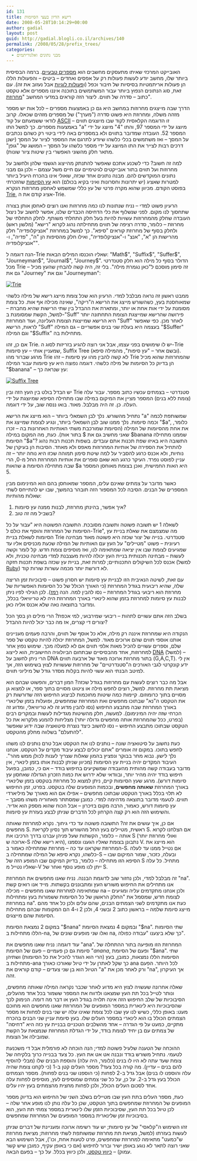 ```yaml
---
id: 131
title: רישא הדיון בעצי הסיומות
date: 2008-05-28T10:14:29+00:00
author: gadial
layout: post
guid: http://gadial.blogli.co.il/archives/140
permalink: /2008/05/28/prefix_trees/
categories:
  - מבני נתונים ואלגוריתמים
---
```

האובייקט המרכזי שאיתו מתעסקים מחשבים הוא [מספרים טבעיים](http://he.wikipedia.org/wiki/%D7%9E%D7%A1%D7%A4%D7%A8_%D7%98%D7%91%D7%A2%D7%99). ברמה הבסיסית ביותר שלו, מחשב יודע לעשות פעולות רק על אפסים ואחדים &#8211; ביטים &#8211; והפעולות הללו הן פעולות אריתמטיות בסיסיות של חיבור וכפל (ו[פעולות לוגיות](http://he.wikipedia.org/wiki/%D7%A4%D7%A2%D7%95%D7%9C%D7%94_%D7%9C%D7%95%D7%92%D7%99%D7%AA) אבל נעזוב את זה). עם זאת, סוג הנתונים הנפוץ ביותר עבור המשתמשים בתוכנה איננו מספרים אלא טקסט כתוב &#8211; סדרה של תווים. ליצור הזה קוראים במדעי המחשב "[מחרוזת](http://he.wikipedia.org/wiki/%D7%9E%D7%97%D7%A8%D7%95%D7%96%D7%AA_(%D7%AA%D7%9B%D7%A0%D7%95%D7%AA))".

הדרך שבה מייצגים מחרוזות במחשב היא גם כן באמצעות מספרים &#8211; לכל אות יש מספר מזהה משלה, ומחרוזת היא פשוט סדרה ("מערך") של מספרים מזהים שכאלו. קרוב לודאי ששמעתם על קוד [ASCII](http://he.wikipedia.org/wiki/ASCII) &#8211; זו הדוגמה הקלאסית לקוד שבו מיוצגים תווים באמצעות מספרים. כך למשל התו "a" מיוצג על ידי המספר 97, והתו "4" מיוצג על ידי המספר 52. העובדה שמדובר בתווים ולא במספרים באה לידי ביטוי רק כשהם נכתבים על המסך &#8211; ואז משתמשים בכלי כלשהו שיודע לתרגם את המספר לציור על המסך (ישנן דרכים רבות לצייר את התו המיוצג על ידי מספר כלשהו על המסך &#8211; המושג של "גופן" מתאר חלק מהשוני האפשרי בין שיטות ציור שונות).

למה זה חשוב? כדי לשכנע אתכם שאפשר להתנתק מהייצוג הגשמי שלהן ולחשוב על מחרוזות ועל תווים בתור אובייקטים לגיטימיים עם חיים משל עצמם &#8211; ולכן גם מבני נתונים המוקדשים להם. מבנה נתונים אחד שכזה, שאולי אינו בהכרח היעיל ביותר למטרות שאציג (יש יתרונות וחסרונות ואיני בקיא בכולם) הוא [עץ הסיומות](http://he.wikipedia.org/wiki/%D7%A2%D7%A5_%D7%A1%D7%99%D7%A4%D7%95%D7%AA) שהזכרתי בפוסט הקודם. מכיוון שהוא מקרה פרטי של עץ כללי שמשמש לאחסון מחרוזות הנקרא [Trie](http://en.wikipedia.org/wiki/Trie), אציג קודם את ה-Trie.

הרעיון פשוט למדי &#8211; נניח שנתונות לנו כמה מחרוזות ואנו רוצים לאחסן אותן בצורה שתחסוך לנו מקום. לפני שנשלוף את כלי הדחיסה הכבדים שלנו, אפשר לחשוב על ניצול העובדה שחלק מהמחרוזות עשויות להיות בעל חלק התחלתי משותף. לחלק התחלתי של מחרוזת &#8211; כלומר, סדרה רציפה של תווים מתחילתה נהוג לקרוא "רישא" (מלשון ראש) ולחלק בסוף של מחרוזת קוראים "סיפא". כך למשל במחרוזת "אנציקלופדיה" חלק מהרישות הן "א", "אנצ" ו-"אנציקלופדיה", ואילו חלק מהסיפות הן "ה", "פדיה", ו-"אנציקלופדיה".

הנה דוגמה ל-Trie שאליו הוכנסו המילים הבאות: "Math$", "Suffix$", "Suffer$", "Journeyman$", "Journal$", "Journey$". הדולר בסוף כל מילה הוא חלק סטנדרטי מכל Trie &#8211; זה סימון מוסכם ל"כאן נגמרת מילה". בלי זה, היה קשה להבחין שהעץ מכיל גם את "Journey" וגם את "Journeyman":

[![Trie](http://www.gadial.net/wp-content/uploads/2008/05/trie.png)](http://www.gadial.net/wp-content/uploads/2008/05/trie.png "Trie")

ממבט ראשון זה נראה מבלבל למדי. הרעיון הוא שכל צומת מייצג רישא של מילה כלשהי שמאוחסנת בעץ, כשהשורש מייצג את הרישא ה"ריקה", שאינה מכילה אף אות. כל צומת מסומנת על ידי אות אחת או יותר, ומתארת את ההבדל בין שתי הרישות שהיא מחברת &#8211; למשל, הקשת שמסומנת ב-"Suff" פירושה שהרישא שמייצגת הצומת התחתונה יותר היא הרישא שמייצגת הצומת העליונה, ועוד המחרוזת "Suff" לאחר מכן. כפי שאפשר לראות, הרישא "Suff" בעצמה היא בעלת שני בנים אפשריים &#8211; גם המילה "$Suffer" וגם המילה "$Suffix" מתחילות בה.

אם כן, זהו Trie. יש לו שימושים בפני עצמו, אבל אני רוצה להגיע בזריזות לסוג ה-Trie שמעניין אותי &#8211; עץ סיומות, Suffix Tree (ובשם אחר &#8211; "עץ סיפות", מהמילה סיפא). מרגע שברור מהו Trie לא קשה להבין מהו עץ סיומות &#8211; זהו Trie שהמחרוזות שהוא מכיל הן בדיוק כל הסיומות של מילה כלשהי. דוגמה נפוצה היא עץ סיומות עבור המילה "$banana" &#8211; עץ שנראה כך:

[![Suffix Tree](http://www.gadial.net/wp-content/uploads/2008/05/suffix_tree.png)](http://www.gadial.net/wp-content/uploads/2008/05/suffix_tree.png "Suffix Tree")

יש הבדל בולט בין העץ הזה ובין Trie סטנדרטי &#8211; בצמתים עכשיו כתוב מספר. עבור עלה (צומת ללא בנים) המספר מציין את המיקום במילה שבו מתחילה הסיפא שמיוצגת על ידי העלה. כן. זה היה מבלבל. מאוד. בואו ננסה שוב, על ידי דוגמה.

נתחיל מהשורש. נלך לבן השמאלי ביותר &#8211; הוא מייצג את הרישא "a" שמשותפת לכמה וכמה סיומות. נלך ממנו שוב לבן השמאלי ביותר, ונגיע לצומת שמייצג את "$a", כלומר, את אחת מהסיומות של המילה (הסיומת שמורכבת משתי האותיות האחרונות בה &#8211; זכרו שאני מחשיב גם את $ בתור אות). כעת, מה המקום במילה $banana שממנו מתחילה הסיומת "$a"? התשובה היא באיזו שפת תכנות אתם עובדים. בשפות תכנות רבות נהוג להתחיל את הספירה של אותיות המחרוזות מאפס ולא מאחד. הסיבות הן בעיקרן של נוחיות, ולא אכנס כרגע להסביר על למה שיטת סימון תמוהה שכזו היא נוחה יותר &#8211; זה עניין לפוסט נפרד. העיקר כרגע הוא שאם סופרים את אותיות המחרוזת החל מ-0, הרי שהאות a שבה מתחילה הסיומת $a היא האות החמישית, ואכן בצומת מאוחסן המספר 5.

כאשר מדובר על צמתים שאינם עלים, המספר שמאוחסן בהם הוא המינימום מבין המספרים של הבנים. הסיבה לכל המספור הזה תובהר בהמשך, שבו יש להתייחס לשתי שאלות מהותיות:

  1. איך אפשר, בהינתן מחרוזת, לבנות ממנה עץ סיומות?
  2. בשביל מה זה טוב?

לשאלה 1 יש תשובה פשוטה ותשובה מסובכת. התשובה הפשוטה היא "עבור על כל הסיומות של המחרוזת והוסף את כולם ל-Trie", מה שמצמצם את שאלת בניית עץ הסיומות לשאלת בניית Trie סטנדרטי. בנייה של יצור שכזה היא פשוטה מאוד מבחינה רעיונית &#8211; פשוט "מטיילים" על העץ עם האותיות של המילה שכעת מכניסים אליו עד שמגיעים לצומת שבו אין יציאה שמתאימה לנו, ואז מוסיפים צומת חדש. קל לומר וקשה לעשות &#8211; מבחינה תכנותית בניית העץ יכולה להיות מעצבנת למדי מבחינה טכנית, ולא אכנס לכל השיקולים התכנותיים; למרות זאת, בניית עץ שכזה בשפת תכנות חזקה (למשל [Ruby](http://he.wikipedia.org/wiki/Ruby)) לא דורשת יותר מכמה עשרות שורות קוד.

עם זאת, לשיטה הנאיבית הזו לבניית עץ סיומות יש חסרון פשוט &#8211; סיבוכיות זמן הריצה שלה, שהיא ריבועית בגודל המחרוזת (כי האורך הכולל של כל הסיומות האפשריות של מחרוזת הוא ריבועי בגודל המחרוזת &#8211; נסו להבין למה. הנה [רמז](http://he.wikipedia.org/wiki/%D7%A1%D7%93%D7%A8%D7%94_%D7%97%D7%A9%D7%91%D7%95%D7%A0%D7%99%D7%AA)). לכן הגילוי לפיו ניתן לבנות עץ סיומות למחרוזת בזמן שהוא לינארי באורך המחרוזת היה לא טריוויאלי בכלל, ומדובר בתוצאה נאה שלא אכנס אליה כאן.

בשלב הזה אתם עשויים לתהות &#8211; ריבועי שמירבועי, למי אכפת? הרי מילים הן בסך הכל יצורים די קצרים, אז מה כבר יכול להיות ההבדל?

הנקודה היא שמחרוזת איננה רק מילה, אלא כל אוסף של תווים, והרבה פעמים מעניינים אותנו אוספי תווים שהם ארוכים מאוד. למשל, המחרוזת יכולה להיות טקסט של ספר שלם, וספרים עשויים להכיל מאות אלפי תווים אם לא למעלה מכך. שימוש נפוץ אחר למחרוזות, אחד מהבסיסיים שבתחום הביולוגיה החישובית, הוא לייצוג [DNA](http://he.wikipedia.org/wiki/DNA) (למשל) &#8211; הרי ניתן לחשוב על DNA בתור מחרוזת ארוכה מאוד של ארבעה תווים (G,A,C,T). אין לי ידע קונקרטי לגבי האורכים ה"סטנדרטיים" של מחרוזות שעשויות לצוץ בשימוש הזה, אך למיטב הבנתי הוא עשוי להיות בקלות מסדר גודל של מיליוני תווים.

אבל מה כבר רוצים לעשות עם מחרוזות בגודל שכזה? המון דברים, והפשוט שבהם הוא מציאת תת מחרוזת. למשל, רוצים לחפש מילה או ציטוט מסויים בתוך ספר, או למצוא גן מסויים בתוך כרומוזום. קיימות כמה שיטות מחוכמות לביצוע החיפוש הזה שדורשות רק את הטקסט ה"נא" שבתוכו מחפשים ואת המחרוזת שמחפשים, ופועלות בזמן שלינארי באורך המחרוזת שבה מתבצע החיפוש (נסו להבין מדוע זה לא טריוויאלי, ומדוע זה הכרחי שזה יהיה המינימום). למעשה, חלק מהשיטות מגדילות לעשות ובמקרים רבים (בפרט, ככל שהמחרוזת אותה מחפשים גדולה יותר) מצליחות להמנע מלקרוא את כל הטקסט שבתוכו מתבצע החיפוש &#8211; נסו לחשוב כיצד נוצרת סיטואציה שבה ידוע שאפשר "להתעלם" בשלווה מחלק מהטקסט.

כעת נחשוב על סיטואציה שונה &#8211; נותנים לנו את הטקסט אבל טרם נותנים לנו משהו לחפש בתוכו. במקום זה אומרים "אתם יכולים לבצע עיבוד מקדים על הטקסט. אנחנו נלך לישון. נבוא מחר בבוקר ונפציץ בהמון שאלות שצריך לענות לכולן ממש מהר". העיבוד המקדים יהיה בניית עץ הסיומות (מכיוון שניתן לבנות אותו בזמן לינארי, אין מדובר בעבודה קשה מהותית מהעבודה שמשקיעים בחיפוש בודד &#8211; אם כי, כמובן, בפועל חיפוש בודד יהיה מהיר יותר, ובוודאי שלא ידרוש את כמות הזכרון הגדולה שאחסון עץ סיומות דורש). מרגע שעץ הסיומות קיים, ניתן למצוא כל מחרוזת בטקסט בזמן שלינארי באורך המחרוזת **שאותה מחפשים**, ובכמות המופעים שלה בטקסט. בפרט, זמן החיפוש לא תלוי בכלל באורך הטקסט שבתוכו מחפשים &#8211; אפילו אם הוא מאורך של מיליארדי תווים. לטעמי מדובר בתוצאה מדהימה למדי. כמובן שמסתתר מאחוריה משהו מסובך &#8211; עץ סיומות דורש, כאמור, הרבה מקום בזיכרון &#8211; אבל הכוח שהוא מספק הוא אדיר. והשימוש הזה הוא רק קצה הקרחון לכל הדברים שניתן לבצע בעזרת עץ סיומות.

אם כן, איך עושים את זה? התשובה פשוטה עד כדי גיחוך. נקרא למחרוזת שאותה מחפשים S. ראשית, מטיילים בעץ החל מהשורש תוך נסיון לקריאת S. אם הצלחנו לקרוא אותה &#8211; כלומר, הקשתות שעל פניהן עברנו בדרך הרכיבו את S (ואולי מחרוזת יותר ארוכה ש-S היא רישא שלה), נתבונן בצומת שאליו הגענו ונסמנו V. הוא מייצג את המחרוזת שקראנו עד כה &#8211; מחרוזת שמתחילה כאמור ב-S. אם נטייל ממנו עד לעלה כלשהו, נקרא סיפא של המילה שמתחילה ב-S &#8211; ובעלה, כזכור, שמור המיקום שבו הסיפא הזו מתחילה &#8211; כלומר, בדיוק המיקום שבו המופע הזה של S מתחיל. כל עלה שאליו נטייל מ-V ייתן לנו מופע נוסף ואחר של S.

זה מבלבל למדי, ולכן נחזור שוב לדוגמת הבננה. נניח שאנו מחפשים את המחרוזת "na". אנו מתחילים את החיפוש משורש העץ ומתבוננים בקשתות. מייד אנו רואים קשת שמתאימה למחרוזת שאנו מחפשים &#8211; מכילה na &#8211; ולכן אנחנו מתקדמים עליה ומגיעים לצומת חדש, שמסמל את "החלק הראשון של כל הסיומות ששמורות בעץ ומתחילות במחרוזת na". כעת אנו מתקדמים לשני הצמתים הבנים, שהם עלים ולכן כל אחד מהם מייצג סיומת שלמה &#8211; בראשון כתוב 2 ובשני 4, ולכן 2 ו-4 הם המקומות שבהם מתחילות הסיומות שהם מייצגים.

במקום 2 נמצאת הסיומת "$nana" ובמקום 4 נמצאת הסיומת "$na". שתי הסיומות הללו מתחילות ב-na, ואלו שני מופעים שונים של na, כך שלא ביצענו "עבודה כפולה".

עוד דוגמה: נניח שאנו מחפשים את "ana". המחרוזת הזו מופיעה בתור ההתחלה של סיומת גם כן פעמיים &#8211; פעם של הסיומת "$anana$, ופעם של הסיומת "$ana". שתי הסיומות הללו נמצאות, כמובן, בעץ (הרי הוא הוגדר להכיל את כל הסיומות) ושתיהן מתחילות ב-ana כך שקל לאתרן על ידי טיול שאורכו כאורך ana לכל היותר. הפעם הטיול הוא בן שני צעדים &#8211; קודם קוראים את "a" ורק לאחר מכן את "na", אך העיקרון זהה.

שאלה אחרונה שעשויה לצוץ היא מדוע לאחר שכבר נקראה המילה שאותה מחפשים, ונותר לטייל בכל תת העץ שמצאנו ולדווח את המספר ששמור בכל אחד מהעלים, הסיבוכיות של שלב החיפוש הזה אינה תלויה בגודל העץ או דבר מה דומה. הנימוק לכך שהסיבוכיות היא לינארית במספר המופעים של המחרוזת שאנו מחפשים הוא מחוכם מעט: באופן כללי, כשיש לנו עץ שבו לכל צומת שאינו עלה יש שני בנים לפחות אז מספר הצמתים הכולל בו הוא לינארי במספר העלים שלו. בעץ סיומת עניין שני הבנים בהכרח מתקיים, כמעט על פי הגדרה &#8211; אחד מהשלבים הטכניים בבניית עץ כזה היא "דחיסה" של צמתים עם בן יחיד לצומת בודד, על ידי הגדלת המחרוזת שנמצאת על הקשת שמובילה אל הצומת.

ההוכחה של הטענה שלעיל פשוטה למדי; הנה הוכחה לא פורמלית אבל די משכנעת לטעמי. נתחיל משורש בודד ונבנה אט אט את העץ. כל צעד בבנייה כרוך בלקיחה של צומת שעד עתה לא היו לו בנים (כלומר, היה עלה) והוספת הבנים שלו (מבלי להוסיף להם בנים &#8211; עדיין). מה קורה בכל צעד? מספר העלים קטן ב-1 (כי לקחנו צומת שהיה עלה והוספנו לו בנים) אבל גדל ב-2 לפחות (כי הוספנו שני בנים לפחות). מספר הצמתים הכולל בעץ גדל ב-2. על כן, על כל שני צמתים שמוסיפים לעץ, מוסיפים לפחות עלה אחד לסכום העלים הכולל, ולכן לפחות מחצית מהצמתים בעץ יהיו עלים.

כעת, מספר העלים בתת העץ שבו מטיילים בשלב השני של החיפוש הוא בדיוק מספר המופעים של המחרוזת שמחפשים בתוך הטקסט, שכן כל עלה נותן לנו מופע אחר שלה &#8211; לכן טיול בכל תת העץ, שסיבוכיות הזמן שלו לינארית במספר צמתי תת העץ, הוא בסיבוכיות זמן שלינארית במספר המופעים של המחרוזת שמחפשים.

זהו השימוש ה"קלאסי" של עץ סיומות; יש עוד רשימה ארוכה ומעניינת של דברים שניתן לעשות בעזרתו (למשל, מציאת תת מחרוזת שמשותפת לשתי מחרוזות; מציאת מחרוזת ש"כמעט" מתאימה למחרוזת שמחפשים, פרט לטעות אחת, וכו'), אבל השימוש הבא שאני רוצה לתאר לא נוגע באופן ישיר וברור לחיפוש (אם כי באופן עקיף, כמובן שיש קשר עמוק) &#8211; [כיווץ טקסט](http://he.wikipedia.org/wiki/%D7%90%D7%9C%D7%92%D7%95%D7%A8%D7%99%D7%AA%D7%9D_%D7%9C%D7%9E%D7%A4%D7%9C-%D7%96%D7%99%D7%95), ולכן כיווץ בכלל. על כך &#8211; בפעם הבאה.